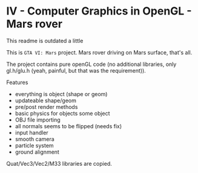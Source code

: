 # IV - Computer Graphics in OpenGL - Mars rover

This readme is outdated a little

This is `GTA VI: Mars` project. Mars rover driving on Mars surface, that's all.

The project contains pure openGL code (no additional libraries, only 
gl.h/glu.h (yeah, painful, but that was the requirement)).

Features
* everything is object (shape or geom)
* updateable shape/geom
* pre/post render methods
* basic physics for objects some object
* OBJ file importing
* all normals seems to be flipped (needs fix)
* input handler
* smooth camera
* particle system
* ground alignment
  
Quat/Vec3/Vec2/M33 libraries are copied.
